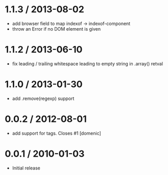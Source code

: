 
1.1.3 / 2013-08-02
==================

 * add browser field to map indexof -> indexof-component
 * throw an Error if no DOM element is given

1.1.2 / 2013-06-10
==================

 * fix leading / trailing whitespace leading to empty string in .array() retval

1.1.0 / 2013-01-30
==================

  * add .remove(regexp) support

0.0.2 / 2012-08-01
==================

  * add support for <body> tags. Closes #1 [domenic]

0.0.1 / 2010-01-03
==================

  * Initial release
